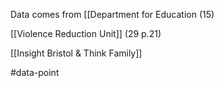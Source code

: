 Data comes from [[Department for Education (15) 

[[Violence Reduction Unit]] (29 p.21)

[[Insight Bristol & Think Family]]

#data-point